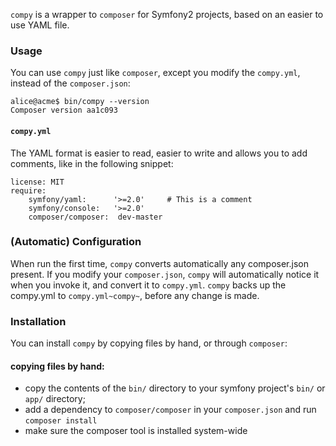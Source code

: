 `compy` is a wrapper to `composer` for Symfony2 projects, based on an
easier to use YAML file.

### Usage

You can use `compy` just like `composer`, except you modify the
`compy.yml`, instead of the `composer.json`:

    alice@acme$ bin/compy --version
    Composer version aa1c093

#### `compy.yml`

The YAML format is easier to read, easier to write
and allows you to add comments, like in the following snippet:

    license: MIT
    require:
        symfony/yaml:      '>=2.0'     # This is a comment
        symfony/console:   '>=2.0'
        composer/composer:  dev-master

### (Automatic) Configuration

When run the first time, `compy` converts automatically any composer.json present.
If you modify your `composer.json`, `compy` will automatically notice
it when you invoke it, and convert it to `compy.yml`. `compy` backs up
the compy.yml to `compy.yml~compy~`, before any change is made. 

### Installation

You can install `compy` by copying files by hand, or through `composer`:

#### copying files by hand:
* copy the contents of the `bin/` directory to your symfony project's `bin/` or `app/` directory;
* add a dependency to `composer/composer` in your `composer.json` and run `composer install`
* make sure the composer tool is installed system-wide
